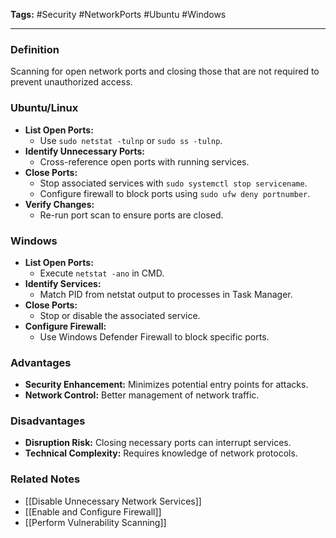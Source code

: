 **Tags:** #Security #NetworkPorts #Ubuntu #Windows

---

### **Definition**

Scanning for open network ports and closing those that are not required to prevent unauthorized access.

### **Ubuntu/Linux**

- **List Open Ports:**
    - Use `sudo netstat -tulnp` or `sudo ss -tulnp`.
- **Identify Unnecessary Ports:**
    - Cross-reference open ports with running services.
- **Close Ports:**
    - Stop associated services with `sudo systemctl stop servicename`.
    - Configure firewall to block ports using `sudo ufw deny portnumber`.
- **Verify Changes:**
    - Re-run port scan to ensure ports are closed.

### **Windows**

- **List Open Ports:**
    - Execute `netstat -ano` in CMD.
- **Identify Services:**
    - Match PID from netstat output to processes in Task Manager.
- **Close Ports:**
    - Stop or disable the associated service.
- **Configure Firewall:**
    - Use Windows Defender Firewall to block specific ports.

### **Advantages**

- **Security Enhancement:** Minimizes potential entry points for attacks.
- **Network Control:** Better management of network traffic.

### **Disadvantages**

- **Disruption Risk:** Closing necessary ports can interrupt services.
- **Technical Complexity:** Requires knowledge of network protocols.

### **Related Notes**

- [[Disable Unnecessary Network Services]]
- [[Enable and Configure Firewall]]
- [[Perform Vulnerability Scanning]]